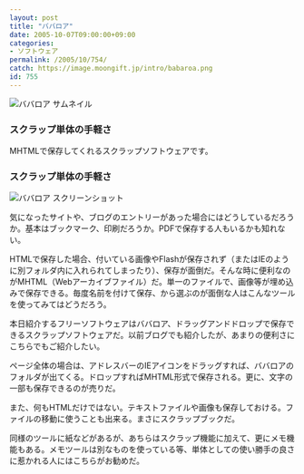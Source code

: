 ```yaml
---
layout: post
title: "ババロア"
date: 2005-10-07T09:00:00+09:00
categories:
- ソフトウェア
permalink: /2005/10/754/
catch: https://image.moongift.jp/intro/babaroa.png
id: 755
---
```

 ![ババロア サムネイル](https://image.moongift.jp/intro/babaroa.s.png "ババロア サムネイル")
  

### スクラップ単体の手軽さ
  
MHTMLで保存してくれるスクラップソフトウェアです。  
<!--more-->  

### スクラップ単体の手軽さ
  

![ババロア スクリーンショット](https://image.moongift.jp/intro/babaroa.png "ババロア スクリーンショット")

  

気になったサイトや、ブログのエントリーがあった場合にはどうしているだろうか。基本はブックマーク、印刷だろうか。PDFで保存する人もいるかも知れない。

  

HTMLで保存した場合、付いている画像やFlashが保存されず（またはIEのように別フォルダ内に入れられてしまったり）、保存が面倒だ。そんな時に便利なのがMHTML（Webアーカイブファイル）だ。単一のファイルで、画像等が埋め込みで保存できる。毎度名前を付けて保存、から選ぶのが面倒な人はこんなツールを使ってみてはどうだろう。

  

本日紹介するフリーソフトウェアはババロア、ドラッグアンドドロップで保存できるスクラップソフトウェアだ。以前ブログでも紹介したが、あまりの便利さにこちらでもご紹介したい。

  

ページ全体の場合は、アドレスバーのIEアイコンをドラッグすれば、ババロアのフォルダが出てくる。ドロップすればMHTML形式で保存される。更に、文字の一部も保存できるのが売りだ。

  

また、何もHTMLだけではない。テキストファイルや画像も保存しておける。ファイルの移動に使うことも出来る。まさにスクラップブックだ。

  

同様のツールに紙などがあるが、あちらはスクラップ機能に加えて、更にメモ機能もある。メモツールは別なものを使っている等、単体としての使い勝手の良さに惹かれる人にはこちらがお勧めだ。

